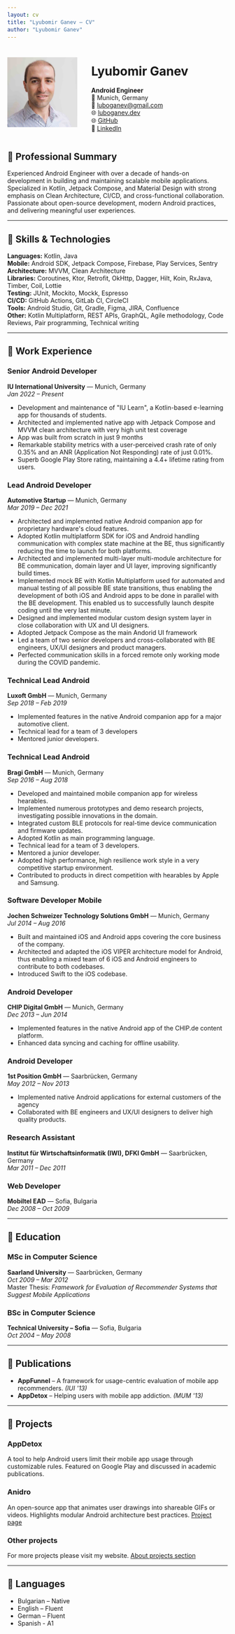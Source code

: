 ```yaml
---
layout: cv
title: "Lyubomir Ganev – CV"
author: "Lyubomir Ganev"
---
```


<div style="display: flex; align-items: center; gap: 2rem;">
  <img src="/images/profile-pic-cv.jpg" alt="Lyubomir Ganev's profile picture" width="160" height="160"/>
  <div>
    <h1>Lyubomir Ganev</h1>
    <p>
        <strong>Android Engineer</strong><br>
        📍 Munich, Germany<br>
        📧 <a href="mailto:luboganev@gmail.com">luboganev@gmail.com</a><br>
        🌐 <a href="https://luboganev.dev">luboganev.dev</a><br>
        🌐 <a href="https://github.com/luboganev">GitHub</a><br>
        💼  <a href="https://www.linkedin.com/in/luboganev">LinkedIn</a>
    </p>
  </div>
</div>
<div style="clear: both;"/>

## 🔹 Professional Summary
Experienced Android Engineer with over a decade of hands-on development in building and maintaining scalable mobile applications. Specialized in Kotlin, Jetpack Compose, and Material Design with strong emphasis on Clean Architecture, CI/CD, and cross-functional collaboration. Passionate about open-source development, modern Android practices, and delivering meaningful user experiences.

---

## 🔹 Skills & Technologies
**Languages:** Kotlin, Java\
**Mobile:** Android SDK, Jetpack Compose, Firebase, Play Services, Sentry\
**Architecture:** MVVM, Clean Architecture\
**Libraries:** Coroutines, Ktor, Retrofit, OkHttp, Dagger, Hilt, Koin, RxJava, Timber, Coil, Lottie\
**Testing:** JUnit, Mockito, Mockk, Espresso\
**CI/CD:** GitHub Actions, GitLab CI, CircleCI\
**Tools:** Android Studio, Git, Gradle, Figma, JIRA, Confluence\
**Other:** Kotlin Multiplatform, REST APIs, GraphQL, Agile methodology, Code Reviews, Pair programming, Technical writing

---

## 🔹 Work Experience

### **Senior Android Developer**  
**IU International University** — Munich, Germany  
*Jan 2022 – Present*
- Development and maintenance of "IU Learn", a Kotlin-based e-learning app for thousands of students.
- Architected and implemented native app with Jetpack Compose and MVVM clean architecture with very high unit test coverage
- App was built from scratch in just 9 months
- Remarkable stability metrics with a user-perceived crash rate of only 0.35% and an ANR (Application Not Responding) rate of just 0.01%.
- Superb Google Play Store rating, maintaining a 4.4+ lifetime rating from users.

### **Lead Android Developer**  
**Automotive Startup** — Munich, Germany  
*Mar 2019 – Dec 2021*
- Architected and implemented native Android companion app for proprietary hardware's cloud features.
- Adopted Kotlin multiplatform SDK for iOS and Android handling communication with complex state machine at the BE, thus significantly reducing the time to launch for both platforms.
- Architected and implemented multi-layer multi-module architecture for BE communication, domain layer and UI layer, improving significantly build times.
- Implemented mock BE with Kotlin Multiplatform used for automated and manual testing of all possible BE state transitions, thus enabling the development of both iOS and Android apps to be done in parallel with the BE development. This enabled us to successfully launch despite coding until the very last minute.
- Designed and implemented modular custom design system layer in close collaboration with UX and UI designers.
- Adopted Jetpack Compose as the main Andorid UI framework
- Led a team of two senior developers and cross-collaborated with BE engineers, UX/UI designers and product managers.
- Perfected communication skills in a forced remote only working mode during the COVID pandemic.

### **Technical Lead Android**  
**Luxoft GmbH** — Munich, Germany  
*Sep 2018 – Feb 2019*
- Implemented features in the native Android companion app for a major automotive client.
- Technical lead for a team of 3 developers
- Mentored junior developers.

### **Technical Lead Android**  
**Bragi GmbH** — Munich, Germany  
*Sep 2016 – Aug 2018*
- Developed and maintained mobile companion app for wireless hearables.
- Implemented numerous prototypes and demo research projects, investigating possible innovations in the domain.
- Integrated custom BLE protocols for real-time device communication and firmware updates.
- Adopted Kotlin as main programming language.
- Technical lead for a team of 3 developers.
- Mentored a junior developer.
- Adopted high performance, high resilience work style in a very competitive startup environment.
- Contributed to products in direct competition with hearables by Apple and Samsung.

### **Software Developer Mobile**
**Jochen Schweizer Technology Solutions GmbH** — Munich, Germany  
*Jul 2014 – Aug 2016*
- Built and maintained iOS and Android apps covering the core business of the company.
- Architected and adapted the iOS VIPER architecture model for Android, thus enabling a mixed team of 6 iOS and Android engineers to contribute to both codebases.
- Introduced Swift to the iOS codebase.

### **Android Developer**  
**CHIP Digital GmbH** — Munich, Germany  
*Dec 2013 – Jun 2014*
- Implemented features in the native Android app of the CHIP.de content platform.
- Enhanced data syncing and caching for offline usability.

### **Android Developer**  
**1st Position GmbH** — Saarbrücken, Germany  
*May 2012 – Nov 2013*
- Implemented native Android applications for external customers of the agency
- Collaborated with BE engineers and UX/UI designers to deliver high quality products.

### **Research Assistant**  
**Institut für Wirtschaftsinformatik (IWI), DFKI GmbH** — Saarbrücken, Germany  
*Mar 2011 – Dec 2011*

### **Web Developer**  
**Mobiltel EAD** — Sofia, Bulgaria  
*Dec 2008 – Oct 2009*

---

## 🔹 Education

### MSc in Computer Science
**Saarland University** — Saarbrücken, Germany  
*Oct 2009 – Mar 2012*  
Master Thesis: *Framework for Evaluation of Recommender Systems that Suggest Mobile Applications*

### BSc in Computer Science  
**Technical University – Sofia** — Sofia, Bulgaria  
*Oct 2004 – May 2008*

---

## 🔹 Publications
- **AppFunnel** – A framework for usage-centric evaluation of mobile app recommenders. *(IUI '13)*
- **AppDetox** – Helping users with mobile app addiction. *(MUM '13)*

---

## 🔹 Projects

### AppDetox
A tool to help Android users limit their mobile app usage through customizable rules. Featured on Google Play and discussed in academic publications.

### Anidro
An open-source app that animates user drawings into shareable GIFs or videos. Highlights modular Android architecture best practices. [Project page](https://luboganev.dev/anidro/)

### Other projects
For more projects please visit my website. [About projects section](https://luboganev.dev/about/)

---

## 🔹 Languages
- Bulgarian – Native
- English – Fluent
- German – Fluent
- Spanish - A1